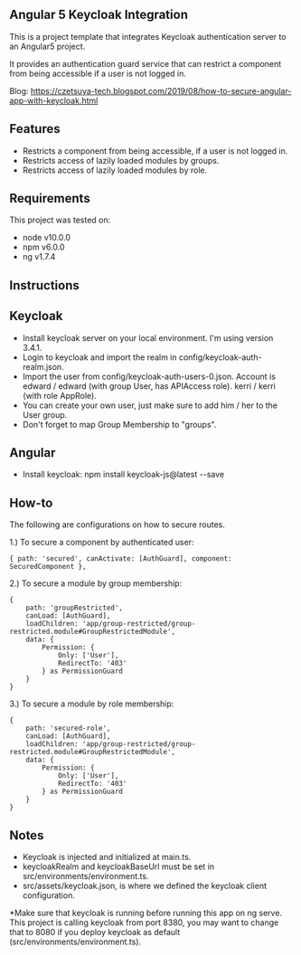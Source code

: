 Angular 5 Keycloak Integration
--
This is a project template that integrates Keycloak authentication server to an Angular5 project.

It provides an authentication guard service that can restrict a component from being accessible if a user is not logged in.

Blog: https://czetsuya-tech.blogspot.com/2019/08/how-to-secure-angular-app-with-keycloak.html

Features
--
 - Restricts a component from being accessible, if a user is not logged in.
 - Restricts access of lazily loaded modules by groups.
 - Restricts access of lazily loaded modules by role.
 
Requirements
--
This project was tested on:
 - node v10.0.0
 - npm v6.0.0
 - ng v1.7.4

Instructions
--

Keycloak
--
 - Install keycloak server on your local environment. I'm using version 3.4.1.
 - Login to keycloak and import the realm in config/keycloak-auth-realm.json.
 - Import the user from config/keycloak-auth-users-0.json. Account is edward / edward (with group User, has APIAccess role). kerri / kerri (with role AppRole).
 - You can create your own user, just make sure to add him / her to the User group.
 - Don't forget to map Group Membership to "groups".
 
Angular
--
 - Install keycloak: npm install keycloak-js@latest --save 
 
How-to
--
The following are configurations on how to secure routes.

1.) To secure a component by authenticated user:

```
{ path: 'secured', canActivate: [AuthGuard], component: SecuredComponent },
```

2.) To secure a module by group membership:

```
{
    path: 'groupRestricted',
    canLoad: [AuthGuard],
    loadChildren: 'app/group-restricted/group-restricted.module#GroupRestrictedModule',
    data: {
        Permission: {
            Only: ['User'],
            RedirectTo: '403'
        } as PermissionGuard
    }
}
```

3.) To secure a module by role membership:

```
{
    path: 'secured-role',
    canLoad: [AuthGuard],
    loadChildren: 'app/group-restricted/group-restricted.module#GroupRestrictedModule',
    data: {
        Permission: {
            Only: ['User'],
            RedirectTo: '403'
        } as PermissionGuard
    }
}
```
 
Notes
--
  - Keycloak is injected and initialized at main.ts.
  - keycloakRealm and keycloakBaseUrl must be set in src/environments/environment.ts.
  - src/assets/keycloak.json, is where we defined the keycloak client configuration.
  
  
*Make sure that keycloak is running before running this app on ng serve. This project is calling keycloak from port 8380, you may want to change that to 8080 if you deploy keycloak as default (src/environments/environment.ts).